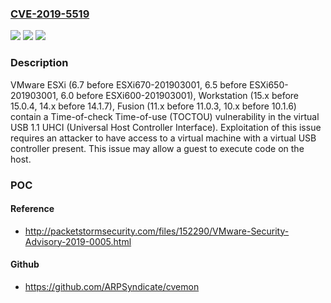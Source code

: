 ### [CVE-2019-5519](https://cve.mitre.org/cgi-bin/cvename.cgi?name=CVE-2019-5519)
![](https://img.shields.io/static/v1?label=Product&message=VMware%20ESXi%2C%20Workstation%2C%20Fusion&color=blue)
![](https://img.shields.io/static/v1?label=Version&message=n%2Fa&color=blue)
![](https://img.shields.io/static/v1?label=Vulnerability&message=Time-of-check%20Time-of-use%20(TOCTOU)%20vulnerability&color=brighgreen)

### Description

VMware ESXi (6.7 before ESXi670-201903001, 6.5 before ESXi650-201903001, 6.0 before ESXi600-201903001), Workstation (15.x before 15.0.4, 14.x before 14.1.7), Fusion (11.x before 11.0.3, 10.x before 10.1.6) contain a Time-of-check Time-of-use (TOCTOU) vulnerability in the virtual USB 1.1 UHCI (Universal Host Controller Interface). Exploitation of this issue requires an attacker to have access to a virtual machine with a virtual USB controller present. This issue may allow a guest to execute code on the host.

### POC

#### Reference
- http://packetstormsecurity.com/files/152290/VMware-Security-Advisory-2019-0005.html

#### Github
- https://github.com/ARPSyndicate/cvemon

